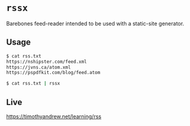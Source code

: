 # `rssx`

Barebones feed-reader intended to be used with a static-site generator.

## Usage

```bash
$ cat rss.txt
https://nshipster.com/feed.xml
https://jvns.ca/atom.xml
https://pspdfkit.com/blog/feed.atom

$ cat rss.txt | rssx
```

## Live

https://timothyandrew.net/learning/rss

